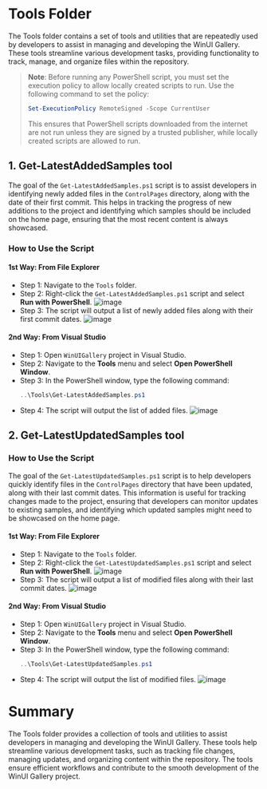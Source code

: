 # Tools Folder

The Tools folder contains a set of tools and utilities that are repeatedly used by developers to assist in managing and developing the WinUI Gallery. These tools streamline various development tasks, providing functionality to track, manage, and organize files within the repository.

> **Note**: Before running any PowerShell script, you must set the execution policy to allow locally created scripts to run. Use the following command to set the policy:
> 
> ```powershell
> Set-ExecutionPolicy RemoteSigned -Scope CurrentUser
> ```
> This ensures that PowerShell scripts downloaded from the internet are not run unless they are signed by a trusted publisher, while locally created scripts are allowed to run.

## 1. Get-LatestAddedSamples tool

The goal of the `Get-LatestAddedSamples.ps1` script is to assist developers in identifying newly added files in the `ControlPages` directory, along with the date of their first commit. This helps in tracking the progress of new additions to the project and identifying which samples should be included on the home page, ensuring that the most recent content is always showcased.

### How to Use the Script

#### 1st Way: From File Explorer
- Step 1: Navigate to the `Tools` folder.
- Step 2: Right-click the `Get-LatestAddedSamples.ps1` script and select **Run with PowerShell**.
   ![image](https://github.com/user-attachments/assets/af679c51-42a2-41ff-9f0a-5564955d09e6)
- Step 3: The script will output a list of newly added files along with their first commit dates.
   ![image](https://github.com/user-attachments/assets/1280622a-d555-4803-9363-ba1d8e653981)

#### 2nd Way: From Visual Studio
- Step 1: Open `WinUIGallery` project in Visual Studio.
- Step 2: Navigate to the **Tools** menu and select **Open PowerShell Window**.
- Step 3: In the PowerShell window, type the following command:
  ```powershell
  ..\Tools\Get-LatestAddedSamples.ps1
  ```
- Step 4: The script will output the list of added files.
   ![image](https://github.com/user-attachments/assets/ffcd153b-19d7-4c01-a7f6-d60d122dc435)

## 2. Get-LatestUpdatedSamples tool

### How to Use the Script

The goal of the `Get-LatestUpdatedSamples.ps1` script is to help developers quickly identify files in the `ControlPages` directory that have been updated, along with their last commit dates. This information is useful for tracking changes made to the project, ensuring that developers can monitor updates to existing samples, and identifying which updated samples might need to be showcased on the home page.

#### 1st Way: From File Explorer
- Step 1: Navigate to the `Tools` folder.
- Step 2: Right-click the `Get-LatestUpdatedSamples.ps1` script and select **Run with PowerShell**.
   ![image](https://github.com/user-attachments/assets/d2b4dca4-5594-424e-acdd-81fd80b0af08)
- Step 3: The script will output a list of modified files along with their last commit dates.
   ![image](https://github.com/user-attachments/assets/d74460fc-27e6-4bd9-b522-dc6ad0f7e418)

#### 2nd Way: From Visual Studio
- Step 1: Open `WinUIGallery` project in Visual Studio.
- Step 2: Navigate to the **Tools** menu and select **Open PowerShell Window**.
- Step 3: In the PowerShell window, type the following command:
  ```powershell
  ..\Tools\Get-LatestUpdatedSamples.ps1
  ```
- Step 4: The script will output the list of modified files.
   ![image](https://github.com/user-attachments/assets/2019b0c6-9f99-46b0-ab2c-ee01b930476f)

# Summary

The Tools folder provides a collection of tools and utilities to assist developers in managing and developing the WinUI Gallery. These tools help streamline various development tasks, such as tracking file changes, managing updates, and organizing content within the repository. The tools ensure efficient workflows and contribute to the smooth development of the WinUI Gallery project.
